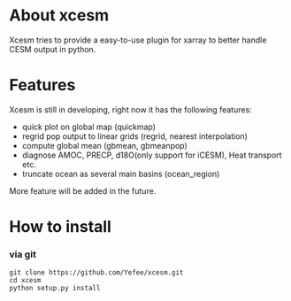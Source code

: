 # About xcesm
Xcesm tries to provide a easy-to-use plugin for xarray to better handle CESM output in python. 

# Features
Xcesm is still in developing, right now it has the following features:
* quick plot on global map (quickmap)
* regrid pop output to linear grids (regrid, nearest interpolation)
* compute global mean (gbmean, gbmeanpop)
* diagnose AMOC, PRECP, d18O(only support for iCESM), Heat transport etc.
* truncate ocean as several main basins (ocean_region)

More feature will be added in the future.

# How to install
### via git
```
git clone https://github.com/Yefee/xcesm.git
cd xcesm
python setup.py install
```
